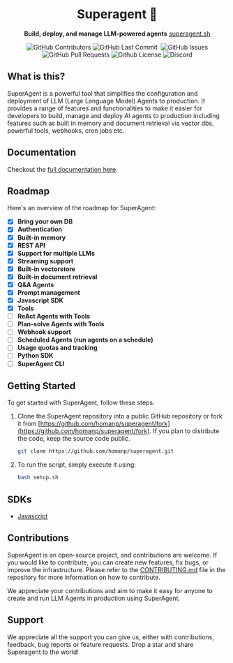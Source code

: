 <div align="center">

# Superagent 🥷

**Build, deploy, and manage LLM-powered agents**
[superagent.sh](https://superagent.sh)

<p>
<img alt="GitHub Contributors" src="https://img.shields.io/github/contributors/homanp/superagent" />
<img alt="GitHub Last Commit" src="https://img.shields.io/github/last-commit/homanp/superagent" />
<img alt="" src="https://img.shields.io/github/repo-size/homanp/superagent" />
<img alt="GitHub Issues" src="https://img.shields.io/github/issues/homanp/superagent" />
<img alt="GitHub Pull Requests" src="https://img.shields.io/github/issues-pr/homanp/superagent" />
<img alt="Github License" src="https://img.shields.io/badge/License-MIT-yellow.svg" />
<img alt="Discord" src="https://img.shields.io/discord/1110910277110743103?label=Discord&logo=discord&logoColor=white&style=plastic&color=d7b023)](https://discord.gg/e8j7mgjDUK" />
</p>

</div>

## What is this?

SuperAgent is a powerful tool that simplifies the configuration and deployment of LLM (Large Language Model) Agents to production. It provides a range of features and functionalities to make it easier for developers to build, manage and deploy AI agents to production including features such as built in memory and document retrieval via vector dbs, powerful tools, webhooks, cron jobs etc.

## Documentation

Checkout the [full documentation here](https://docs.superagent.sh/).

## Roadmap

Here's an overview of the roadmap for SuperAgent:

- [x] **Bring your own DB**
- [x] **Authentication**
- [x] **Built-in memory**
- [x] **REST API**
- [x] **Support for multiple LLMs**
- [x] **Streaming support**
- [x] **Built-in vectorstore**
- [x] **Built-in document retrieval**
- [x] **Q&A Agents**
- [x] **Prompt management**
- [x] **Javascript SDK**
- [x] **Tools**
- [ ] **ReAct Agents with Tools**
- [ ] **Plan-solve Agents with Tools**
- [ ] **Webhook support**
- [ ] **Scheduled Agents (run agents on a schedule)**
- [ ] **Usage quotas and tracking**
- [ ] **Python SDK**
- [ ] **SuperAgent CLI**

## Getting Started

To get started with SuperAgent, follow these steps:

1. Clone the SuperAgent repository into a public GitHub repository or fork it from [https://github.com/homanp/superagent/fork](https://github.com/homanp/superagent/fork). If you plan to distribute the code, keep the source code public.

   ```sh
   git clone https://github.com/homanp/superagent.git
   ```

2. To run the script, simply execute it using:
   ```sh
   bash setup.sh
   ```

## SDKs

- [Javascript](https://github.com/homanp/superagent-js)

## Contributions

SuperAgent is an open-source project, and contributions are welcome. If you would like to contribute, you can create new features, fix bugs, or improve the infrastructure. Please refer to the [CONTRIBUTING.md](https://github.com/homanp/superagent/blob/main/.github/CONTRIBUTING.md) file in the repository for more information on how to contribute.

We appreciate your contributions and aim to make it easy for anyone to create and run LLM Agents in production using SuperAgent.

## Support

We appreciate all the support you can give us, either with contributions, feedback, bug reports or feature requests. Drop a star and share Superagent to the world!
